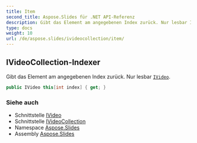 ```yaml
---
title: Item
second_title: Aspose.Slides für .NET API-Referenz
description: Gibt das Element am angegebenen Index zurück. Nur lesbar IVideoaspose.slides/ivideo.
type: docs
weight: 10
url: /de/aspose.slides/ivideocollection/item/
---
```


## IVideoCollection-Indexer

Gibt das Element am angegebenen Index zurück. Nur lesbar [`IVideo`](../../ivideo).

```csharp
public IVideo this[int index] { get; }
```

### Siehe auch

* Schnittstelle [IVideo](../../ivideo)
* Schnittstelle [IVideoCollection](../../ivideocollection)
* Namespace [Aspose.Slides](../../ivideocollection)
* Assembly [Aspose.Slides](../../../)

<!-- DO NOT EDIT: generiert von xmldocmd für Aspose.Slides.dll -->